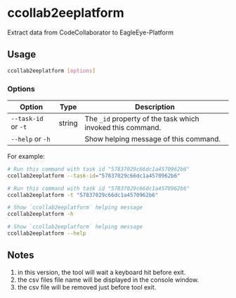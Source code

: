 # ccollab2eeplatform

Extract data from CodeCollaborator to EagleEye-Platform

## Usage

```sh
ccollab2eeplatform [options]
```  

### Options

| Option                 | Type      | Description                                                 |
| ---------------------- | --------- | ----------------------------------------------------------- |
| `--task-id` or `-t`    | string    | The `_id` property of the task which invoked this command.  |
| `--help` or `-h`       |           | Show helping message of this command.                       |

For example:

```sh
# Run this command with task id "57837029c66dc1a4570962b6"
ccollab2eeplatform --task-id="57837029c66dc1a4570962b6"

# Run this command with task id "57837029c66dc1a4570962b6"
ccollab2eeplatform -t "57837029c66dc1a4570962b6"

# Show `ccollab2eeplatform` helping message
ccollab2eeplatform -h

# Show `ccollab2eeplatform` helping message
ccollab2eeplatform --help
```

## Notes

1. in this version, the tool will wait a keyboard hit before exit.
2. the csv files file name will be displayed in the console window.
3. the csv file will be removed just before tool exit.
